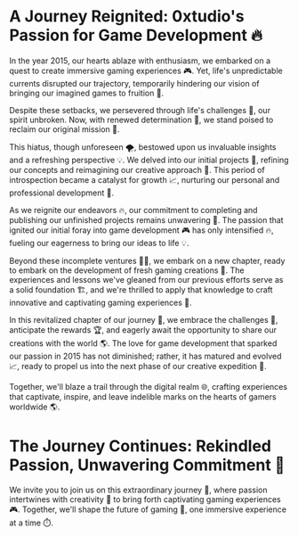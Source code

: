 # A Journey Reignited: 0xtudio's Passion for Game Development 🔥

In the year 2015, our hearts ablaze with enthusiasm, we embarked on a quest to create immersive gaming experiences 🎮. Yet, life's unpredictable currents disrupted our trajectory, temporarily hindering our vision of bringing our imagined games to fruition 🚧.

Despite these setbacks, we persevered through life's challenges 💪, our spirit unbroken. Now, with renewed determination 🚀, we stand poised to reclaim our original mission 🎯.

This hiatus, though unforeseen 🌪️, bestowed upon us invaluable insights and a refreshing perspective 💡. We delved into our initial projects 📑, refining our concepts and reimagining our creative approach 🎨. This period of introspection became a catalyst for growth 📈, nurturing our personal and professional development 🚀.

As we reignite our endeavors 🔥, our commitment to completing and publishing our unfinished projects remains unwavering 💯. The passion that ignited our initial foray into game development 🎮 has only intensified 🔥, fueling our eagerness to bring our ideas to life 💡.

Beyond these incomplete ventures 🕵️‍♂️, we embark on a new chapter, ready to embark on the development of fresh gaming creations 👾. The experiences and lessons we've gleaned from our previous efforts serve as a solid foundation 🏗️, and we're thrilled to apply that knowledge to craft innovative and captivating gaming experiences 🤯.

In this revitalized chapter of our journey 🚀, we embrace the challenges 💪, anticipate the rewards 🏆, and eagerly await the opportunity to share our creations with the world 🌎. The love for game development that sparked our passion in 2015 has not diminished; rather, it has matured and evolved 📈, ready to propel us into the next phase of our creative expedition 🚂.

Together, we'll blaze a trail through the digital realm 🌐, crafting experiences that captivate, inspire, and leave indelible marks on the hearts of gamers worldwide 🌎.

# The Journey Continues: Rekindled Passion, Unwavering Commitment 💖

We invite you to join us on this extraordinary journey 🚀, where passion intertwines with creativity 🤯 to bring forth captivating gaming experiences 🎮. Together, we'll shape the future of gaming 👾, one immersive experience at a time ⏱️.
